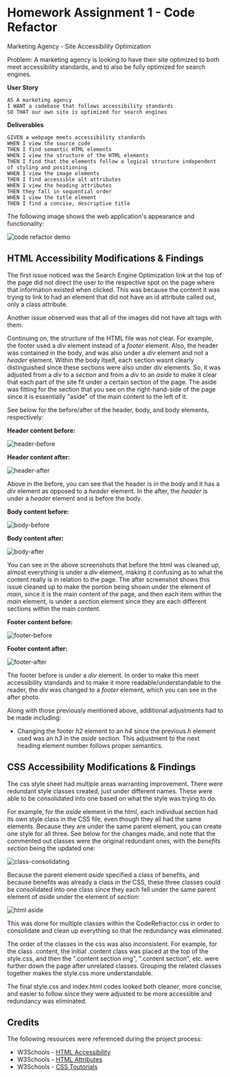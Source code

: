 # Homework Assignment 1 - Code Refactor

Marketing Agency - Site Accessibility Optimization

Problem: A marketing agency is looking to have their site optimized to both meet accessibility standards, and to also be fully optimized for search engines.

**User Story**

```
AS A marketing agency
I WANT a codebase that follows accessibility standards
SO THAT our own site is optimized for search engines
```

**Deliverables**

```
GIVEN a webpage meets accessibility standards
WHEN I view the source code
THEN I find semantic HTML elements
WHEN I view the structure of the HTML elements
THEN I find that the elements follow a logical structure independent of styling and positioning
WHEN I view the image elements
THEN I find accessible alt attributes
WHEN I view the heading attributes
THEN they fall in sequential order
WHEN I view the title element
THEN I find a concise, descriptive title
```

The following image shows the web application's appearance and functionality:

![code refactor demo](./Assets/01-html-css-git-homework-demo.png)

## HTML Accessibility Modifications & Findings

The first issue noticed was the Search Engine Optimization link at the top of the page did not direct the user to the respective spot on the page where that information existed when clicked. This was because the content it was trying to link to had an element that did not have an id attribute called out, only a class attribute. 

Another issue observed was that all of the images did not have alt tags with them.

Continuing on, the structure of the HTML file was not clear. For example, the footer used a *div* element instead of a *footer* element. Also, the header was contained in the body, and was also under a *div* element and not a *header* element. Within the body itself, each section wasnt clearly distinguished since these sections were also under *div* elements. So, it was adjusted from a *div* to a *section* and from a *div* to an *aside* to make it clear that each part of the site fit under a certain section of the page. The aside was fitting for the section that you see on the right-hand-side of the page since it is essentially "aside" of the main content to the left of it.

See below for the before/after of the header, body, and body elements, respectively:

**Header content before:**

![header-before](./Assets/images/headerbefore.png)

**Header content after:**

![header-after](./Assets/images/headerafter.png)

Above in the before, you can see that the header is in the body and it has a *div* element as opposed to a *header* element. In the after, the *header* is under a *header* element and is before the body.

**Body content before:**

![body-before](./Assets/images/bodyafter.png)

**Body content after:**

![body-after](./Assets/images/bodyafter.png)

You can see in the above screenshots that before the html was cleaned up, almost everything is under a *div* element, making it confusing as to what the content really is in relation to the page. The after screenshot shows this issue cleaned up to make the portion being shown under the element of *main*, since it is the main content of the page, and then each item within the *main* element, is under a *section* element since they are each different sections within the main content.

**Footer content before:**

![footer-before](./Assets/images/footerbefore.png)

**Footer content after:**

![footer-after](./Assets/images/footerafter.png)

The footer before is under a *div* element. In order to make this meet accessibility standards and to make it more readable/understandable to the reader, the *div* was changed to a *footer* element, which you can see in the after photo.

Along with those previously mentioned above, additional adjustments had to be made including:

* Changing the footer *h2* element to an *h4* since the previous *h* element used was an *h3* in the *aside* section. This adjustment to the next heading element number follows proper semantics.


## CSS Accessibility Modifications & Findings

The css style sheet had multiple areas warranting improvement. There were redundant style classes created, just under different names. These were able to be consolidated into one based on what the style was trying to do.

For example, for the *aside* element in the html, each individual section had its own style class in the CSS file, even though they all had the same elements. Because they are under the same parent element, you can create one style for all three. See below for the changes made, and note that the commented out classes were the original redundant ones, with the *benefits section* being the updated one:

![class-consolidating](./Assets/images/class-consolidating.png)

Because the parent element *aside* specified a class of benefits, and because benefits was already a class in the CSS, these three classes could be consolidated into one class since they each fell under the same parent element of *aside* under the element of *section*:

![html aside](./Assets/images/aside.png)

This was done for multiple classes within the CodeRefractor.css in order to consolidate and clean up everything so that the redundancy was eliminated.

The order of the classes in the css was also inconsistent. For example, for the class .content, the initial .content class was placed at the top of the style.css, and then the ".content section img", ".content section", etc. were further down the page after unrelated classes. Grouping the related classes together makes the style.css more understandable. 

The final style.css and index.html codes looked both cleaner, more concise, and easier to follow since they were adjusted to be more accessible and redundancy was eliminated.

## Credits

The following resources were referenced during the project process:

* W3Schools - [HTML Accessibility](https://www.w3schools.com/html/html_accessibility.asp "HTML Accessibility")
* W3Schools - [HTML Attributes](https://www.w3schools.com/tags/ref_attributes.asp "HTML Attributes") 
* W3Schools - [CSS Toutorials](https://www.w3schools.com/css/default.asp "CSS Toutorials")





